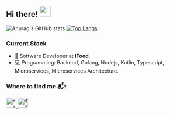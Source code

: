 ## Hi there! <img src="https://raw.githubusercontent.com/iampavangandhi/iampavangandhi/master/gifs/Hi.gif" width="30px"></h2>

![Anurag's GitHub stats](https://github-readme-stats.vercel.app/api?username=ianprogrammer&hide=contribs,prs&show_icons=true&theme=radical)  [![Top Langs](https://github-readme-stats.vercel.app/api/top-langs/?username=ianprogrammer&layout=compact)](https://github.com/anuraghazra/github-readme-stats)

### Current Stack

- 👨‍ Software Developer at **IFood**.
- 💻 Programming: Backend, Golang, Nodejs, Kotlin, Typescript, Microservices, Microservices Architecture.


### Where to find me 📬:
<a href="https://www.linkedin.com/in/claudio-iury-lemos-maia-1811b4155/">
  <code><img alt="My linkedin" width="28" src="https://www.flaticon.com/svg/static/icons/svg/1383/1383262.svg" /></code>
</a>

<a href="https://twitter.com/ianprogrammer">
  <code><img alt="My twitter" width="28" src="logos/twitter.svg" /></code>
</a>

<br/>


